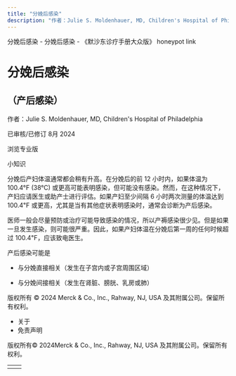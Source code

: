 ```yaml
---
title: "分娩后感染"
description: "作者：Julie S. Moldenhauer, MD, Children's Hospital of Philadelphia"
---
```


﻿分娩后感染 \- 分娩后感染 \- 《默沙东诊疗手册大众版》 honeypot link

# 分娩后感染

## （产后感染）

作者：Julie S. Moldenhauer, MD, Children's Hospital of Philadelphia

已审核/已修订 8月 2024

浏览专业版

小知识

分娩后产妇体温通常都会稍有升高。在分娩后的前 12 小时内，如果体温为 100.4°F (38°C) 或更高可能表明感染，但可能没有感染。然而，在这种情况下，产妇应请医生或助产士进行评估。如果产妇至少间隔 6 小时两次测量的体温达到 100.4℉ 或更高，尤其是当有其他症状表明感染时，通常会诊断为产后感染。

医师一般会尽量预防或治疗可能导致感染的情况，所以产褥感染很少见。但是如果一旦发生感染，则可能很严重。因此，如果产妇体温在分娩后第一周的任何时候超过 100.4℉，应该致电医生。

产后感染可能是

- 与分娩直接相关（发生在子宫内或子宫周围区域）

- 与分娩间接相关（发生在肾脏、膀胱、乳房或肺）




版权所有 © 2024
Merck & Co., Inc., Rahway, NJ, USA 及其附属公司。保留所有权利。

- 关于
- 免责声明

版权所有© 2024Merck & Co., Inc., Rahway, NJ, USA 及其附属公司。保留所有权利。

|     |     |
| --- | --- |
|  |  |